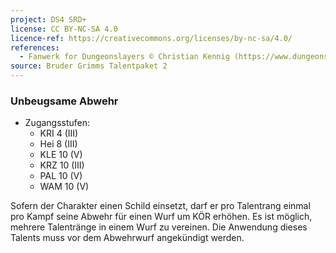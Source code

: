 ```yaml
---
project: DS4 SRD+
license: CC BY-NC-SA 4.0
licence-ref: https://creativecommons.org/licenses/by-nc-sa/4.0/
references: 
  - Fanwerk for Dungeonslayers © Christian Kennig (https://www.dungeonslayers.net/)
source: Bruder Grimms Talentpaket 2
---
```


### Unbeugsame Abwehr

- Zugangsstufen:
  - KRI 4 (III)
  - Hei 8 (III)
  - KLE 10 (V)
  - KRZ 10 (III)
  - PAL 10 (V)
  - WAM 10 (V)

Sofern der Charakter einen Schild einsetzt, darf er pro Talentrang einmal pro Kampf seine Abwehr für einen Wurf um KÖR erhöhen. Es ist möglich, mehrere Talentränge in einem Wurf zu vereinen. Die Anwendung dieses Talents muss vor dem Abwehrwurf angekündigt werden.

